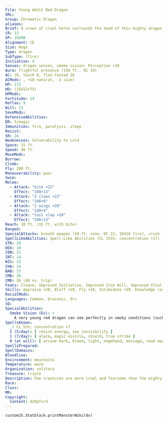 ```yaml
---
File: Young Adult Red Dragon
URL: 
Group: Chromatic Dragon
aliases: 
Brief: A crown of cruel horns surrounds the head of this mighty dragon. Thick scales the color of molten rock cover its long body.
CR: 13
XP: 25600
Alignment: CE
Size: Huge
Type: dragon
SubType: (fire)
Initiative: 4
Senses: dragon senses, smoke vision; Perception +20
Aura: frightful presence (150 ft., DC 19)
AC: 26, touch 8, flat-footed 26
ACMods: , +18 natural, -2 size)
HP: 172
HD: (15d12+75)
HPMods: 
Fortitude: 14
Reflex: 9
Will: 13
SaveMods: 
DefensiveAbilities: 
DR: 5/magic
Immunities: fire, paralysis, sleep
Resist: 
SR: 24
Weaknesses: Vulnerability to cold
Space: 15 ft.
Speed: 40 ft.
MoveMods: 
Burrow: 
Climb: 
Fly: 200 ft.
Maneuverability: poor
Swim: 
Melee: 
  - Attack: "bite +22"
    Effect: "2d8+13"
  - Attack: "2 claws +22"
    Effect: "2d6+9"
  - Attack: "2 wings +20"
    Effect: "1d8+4"
  - Attack: "tail slap +20"
    Effect: "2d6+13"
Reach: 10 ft. (15 ft. with bite)
Ranged: 
SpecialAttacks: breath weapon (50-ft. cone, DC 22, 10d10 fire), crush (Small creatures, DC 22, 2d8+13)
SpellLikeAbilities: Spell-Like Abilities (CL 15th; concentration +17)  At will-detect magic, pyrotechnics (DC 14)
STR: 29
DEX: 10
CON: 21
INT: 14
WIS: 15
CHA: 14
BAB: 15
CMB: 26
CMD: 36 (40 vs. trip)
Feats: Cleave, Improved Initiative, Improved Iron Will, Improved Vital Strike, Iron Will, Multiattack, Power Attack, Vital Strike
Skills: Appraise +20, Bluff +20, Fly +10, Intimidate +20, Knowledge (arcana) +20, Perception +20, Sense Motive +20, Stealth +10
RacialMods: 
Languages: Common, Draconic, Orc
SQ: 
SpecialAbilities:
  Smoke Vision (Ex): >
    A very young red dragon can see perfectly in smoky conditions (such as those created by pyrotechnics).
SpellsKnown:
  _: CL 5th; concentration +7
  2 (5/day): [ resist energy, see invisibility ]
  1 (7/day): [ alarm, magic missile, shield, true strike ]
  0 (at will): [ arcane mark, bleed, light, magehand, message, read magic ]
SpellsPrepared: 
SpellDomains: 
Bloodline: 
Environment: mountains
Temperature: warm
Organization: solitary
Treasure: triple
Description: Few creatures are more cruel and fearsome than the mighty red dragon. King of the chromatics, this terrible beast brings ruin and death to the lands that fall under its shadow.
Race: 
Class: 
MR: 
Copyright:
  Content: d20pfsrd
---
```

```dataviewjs
customJS.Statblock.printMonsterWiki(dv)
```
